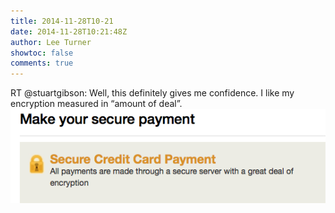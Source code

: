 ```yaml
---
title: 2014-11-28T10-21
date: 2014-11-28T10:21:48Z
author: Lee Turner
showtoc: false
comments: true
---
```


RT @stuartgibson: Well, this definitely gives me confidence. I like my encryption measured in “amount of deal”. ![](/img/x//538276565327818753-B3g4OZHIMAAuWJn.png)

